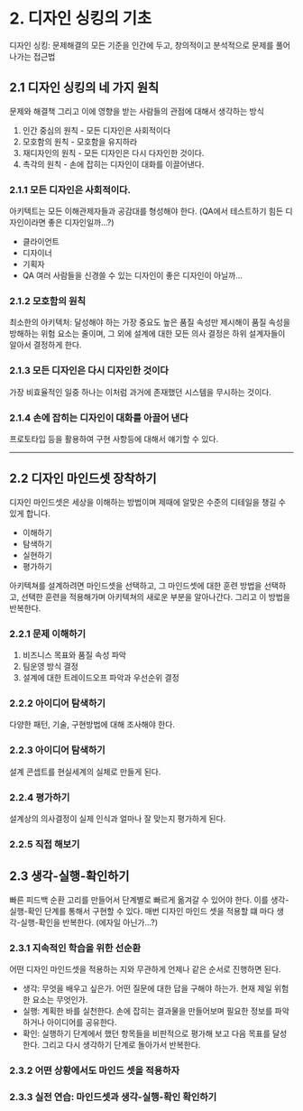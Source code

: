 # 2. 디자인 싱킹의 기초

디자인 싱킹: 문제해결의 모든 기준을 인간에 두고, 창의적이고 분석적으로 문제를 풀어나가는 접근법

## 2.1 디자인 싱킹의 네 가지 원칙

 문제와 해결책 그리고 이에 영향을 받는 사람들의 관점에 대해서 생각하는 방식

1. 인간 중심의 원칙 - 모든 디자인은 사회적이다
2. 모호함의 원칙 - 모호함을 유지하라
3. 재디자인의 원칙 - 모든 디자인은 다시 다자인한 것이다.
4. 촉각의 원칙 - 손에 잡히는 디자인이 대화를 이끌어낸다.


### 2.1.1 모든 디자인은 사회적이다.

아키텍트는 모든 이해관제자들과 공감대를 형성해야 한다.
(QA에서 테스트하기 힘든 디자인이라면 좋은 디자인일까...?)
- 클라이언트
- 디자이너
- 기획자
- QA
여러 사람들을 신경쓸 수 있는 디자인이 좋은 디자인이 아닐까...


### 2.1.2 모호함의 원칙

최소한의 아키텍처: 달성해야 하는 가장 중요도 높은 품질 속성만 제시해이 품질 속성을 방해하는 위험 요소는 줄이며, 그 외에 설계에 대한 모든 의사 결정은 하위 설계자들이 알아서 결정하게 한다.


### 2.1.3 모든 디자인은 다시 디자인한 것이다

가장 비효율적인 일중 하나는 이처럼 과거에 존재했던 시스템을 무시하는 것이다.

### 2.1.4 손에 잡히는 디자인이 대화를 아끌어 낸다

프로토타입 등을 활용하여 구현 사항등에 대해서 얘기할 수 있다.

--------
## 2.2 디자인 마인드셋 장착하기

디자인 마인드셋은 세상을 이해하는 방법이며 제때에 알맞은 수준의 디테일을 챙길 수 있게 합니다.

- 이해하기
- 탐색하기
- 실현하기
- 평가하기

아키텍쳐를 설계하려면 마인드셋을 선택하고, 그 마인드셋에 대한 훈련 방법을 선택하고, 선택한 훈련을 적용해가며 아키텍쳐의 새로운 부분을 알아나간다. 그리고 이 방법을 반복한다.

### 2.2.1 문제 이해하기


1. 비즈니스 목표와 품질 속성 파악
2. 팀운영 방식 결정
3. 설계에 대한 트레이드오프 파악과 우선순위 결정

### 2.2.2 아이디어 탐색하기

다양한 패턴, 기술, 구현방법에 대해 조사해야 한다.

### 2.2.3 아이디어 탐색하기

설계 콘셉트를 현실세계의 실체로 만들게 된다.

### 2.2.4 평가하기

설계상의 의사결정이 실제 인식과 얼마나 잘 맞는지 평가하게 된다.

### 2.2.5 직접 해보기

## 2.3 생각-실행-확인하기

빠른 피드백 순환 고리를 만들어서 단계별로 빠르게 옮겨갈 수 있어야 한다.
이를 생각-실행-확인 단계를 통해서 구현할 수 있다.
매번 디자인 마인드 셋을 적용할 떄 마다 생각-실행-확인을 반복한다. (에자일 아닌가...?)

### 2.3.1 지속적인 학습을 위한 선순환

어떤 디자인 마인드셋을 적용하는 지와 무관하게 언제나 같은 순서로 진행하면 된다.
- 생각: 무엇을 배우고 싶은가. 어떤 질문에 대한 답을 구해야 하는가. 현재 제일 위험한 요소는 무엇인가.
- 실행: 계획한 바를 실천한다. 손에 잡히는 결과물을 만들어보며 필요한 정보를 파악하거나 아이디어를 공유한다.
- 확인: 실행하기 단계에서 했던 항목들을 비판적으로 평가해 보고 다음 목표를 달성한다. 그리고 다시 생각하기 단계로 돌아가서 반복한다.


### 2.3.2 어떤 상황에서도 마인드 셋을 적용하자


### 2.3.3 실전 연습: 마인드셋과 생각-실행-확인 확인하기 
